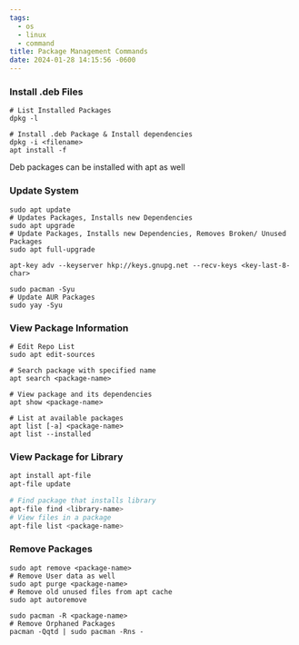 ```yaml
---
tags:
  - os
  - linux
  - command
title: Package Management Commands
date: 2024-01-28 14:15:56 -0600
---
```


### Install .deb Files

```shell
# List Installed Packages
dpkg -l

# Install .deb Package & Install dependencies
dpkg -i <filename> 
apt install -f
```

Deb packages can be installed with apt as well

### Update System

```shell
sudo apt update
# Updates Packages, Installs new Dependencies
sudo apt upgrade
# Update Packages, Installs new Dependencies, Removes Broken/ Unused Packages
sudo apt full-upgrade

apt-key adv --keyserver hkp://keys.gnupg.net --recv-keys <key-last-8-char>

sudo pacman -Syu
# Update AUR Packages
sudo yay -Syu
```

### View Package Information

```shell
# Edit Repo List
sudo apt edit-sources

# Search package with specified name
apt search <package-name>

# View package and its dependencies
apt show <package-name>

# List at available packages
apt list [-a] <package-name>
apt list --installed
```

### View Package for Library

```bash
apt install apt-file
apt-file update

# Find package that installs library
apt-file find <library-name>
# View files in a package
apt-file list <package-name>
```

### Remove Packages

```shell
sudo apt remove <package-name>
# Remove User data as well
sudo apt purge <package-name>
# Remove old unused files from apt cache
sudo apt autoremove

sudo pacman -R <package-name>
# Remove Orphaned Packages
pacman -Qqtd | sudo pacman -Rns -
```
